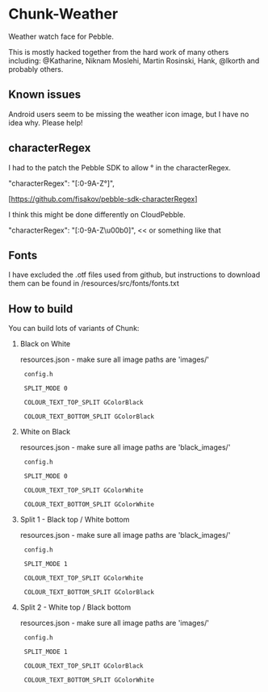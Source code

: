 Chunk-Weather
=============

Weather watch face for Pebble.

This is mostly hacked together from the hard work of many others including: @Katharine, Niknam Moslehi, Martin Rosinski, Hank, @lkorth and probably others.

Known issues
-------------

Android users seem to be missing the weather icon image, but I have no idea why. Please help!

characterRegex
-------------

I had to the patch the Pebble SDK to allow &deg; in the characterRegex. 

"characterRegex": "[:0-9A-Z&deg;]",

[https://github.com/fisakov/pebble-sdk-characterRegex]

I think this might be done differently on CloudPebble.

"characterRegex": "[:0-9A-Z\u00b0]",  << or something like that

Fonts
-------------

I have excluded the .otf files used from github, but instructions to download them can be found in /resources/src/fonts/fonts.txt

How to build
-------------

You can build lots of variants of Chunk:

1. Black on White

    resources.json - make sure all image paths are 'images/'
    
        config.h
        
        SPLIT_MODE 0
        
        COLOUR_TEXT_TOP_SPLIT GColorBlack
        
        COLOUR_TEXT_BOTTOM_SPLIT GColorBlack
     
2. White on Black

    resources.json - make sure all image paths are 'black_images/'
    
        config.h
        
        SPLIT_MODE 0
        
        COLOUR_TEXT_TOP_SPLIT GColorWhite
        
        COLOUR_TEXT_BOTTOM_SPLIT GColorWhite
     
3. Split 1 - Black top / White bottom

    resources.json - make sure all image paths are 'black_images/'
    
        config.h
        
        SPLIT_MODE 1
        
        COLOUR_TEXT_TOP_SPLIT GColorWhite
        
        COLOUR_TEXT_BOTTOM_SPLIT GColorBlack
     
4. Split 2 - White top / Black bottom

    resources.json - make sure all image paths are 'images/'
    
        config.h
        
        SPLIT_MODE 1
        
        COLOUR_TEXT_TOP_SPLIT GColorBlack
        
        COLOUR_TEXT_BOTTOM_SPLIT GColorWhite
